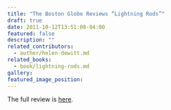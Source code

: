 ```yaml
---
title: "The Boston Globe Reviews “Lightning Rods”"
draft: true
date: 2011-10-12T13:51:08-04:00
featured: false
description: ""
related_contributors:
  - author/helen-dewitt.md
related_books:
  - book/lightning-rods.md
gallery:
featured_image_position: 
---
```


The full review is [here](http://www.citypaper.net/arts/2011-10-06-shelf-life.html).

